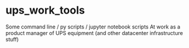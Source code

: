 # ups_work_tools
Some command line / py scripts / jupyter notebook scripts
At work as a product manager of UPS equipment (and other datacenter infrastructure stuff) 
